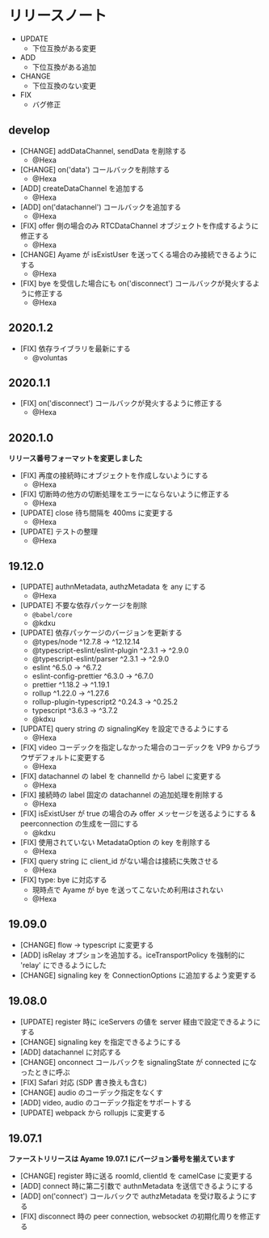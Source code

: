 # リリースノート

- UPDATE
    - 下位互換がある変更
- ADD
    - 下位互換がある追加
- CHANGE
    - 下位互換のない変更
- FIX
    - バグ修正

## develop

- [CHANGE] addDataChannel, sendData を削除する
    - @Hexa
- [CHANGE] on('data') コールバックを削除する
    - @Hexa
- [ADD] createDataChannel を追加する
    - @Hexa
- [ADD] on('datachannel') コールバックを追加する
    - @Hexa
- [FIX] offer 側の場合のみ RTCDataChannel オブジェクトを作成するように修正する
    - @Hexa
- [CHANGE] Ayame が isExistUser を送ってくる場合のみ接続できるようにする
    - @Hexa
- [FIX] bye を受信した場合にも on('disconnect') コールバックが発火するように修正する
    - @Hexa

## 2020.1.2

- [FIX] 依存ライブラリを最新にする
    - @voluntas

## 2020.1.1

- [FIX] on('disconnect') コールバックが発火するように修正する
    - @Hexa

## 2020.1.0

**リリース番号フォーマットを変更しました**

- [FIX] 再度の接続時にオブジェクトを作成しないようにする
    - @Hexa
- [FIX] 切断時の他方の切断処理をエラーにならないように修正する
    - @Hexa
- [UPDATE] close 待ち間隔を 400ms に変更する
    - @Hexa
- [UPDATE] テストの整理
    - @Hexa

## 19.12.0

- [UPDATE] authnMetadata, authzMetadata を any にする
    - @Hexa
- [UPDATE] 不要な依存パッケージを削除
    - `@babel/core`
    - @kdxu
- [UPDATE] 依存パッケージのバージョンを更新する
    - @types/node                       ^12.7.8  →  ^12.12.14
    - @typescript-eslint/eslint-plugin   ^2.3.1  →     ^2.9.0
    - @typescript-eslint/parser          ^2.3.1  →     ^2.9.0
    - eslint                             ^6.5.0  →     ^6.7.2
    - eslint-config-prettier             ^6.3.0  →     ^6.7.0
    - prettier                          ^1.18.2  →    ^1.19.1
    - rollup                            ^1.22.0  →    ^1.27.6
    - rollup-plugin-typescript2         ^0.24.3  →    ^0.25.2
    - typescript                         ^3.6.3  →     ^3.7.2
    - @kdxu
- [UPDATE] query string の signalingKey を設定できるようにする
    - @Hexa
- [FIX] video コーデックを指定しなかった場合のコーデックを VP9 からブラウザデフォルトに変更する
    - @Hexa
- [FIX] datachannel の label を channelId から label に変更する
    - @Hexa
- [FIX] 接続時の label 固定の datachannel の追加処理を削除する
    - @Hexa
- [FIX] isExistUser が true の場合のみ offer メッセージを送るようにする & peerconnection の生成を一回にする
    - @kdxu
- [FIX] 使用されていない MetadataOption の key を削除する
    - @Hexa
- [FIX] query string に client_id がない場合は接続に失敗させる
    - @Hexa
- [FIX] type: bye に対応する
    - 現時点で Ayame が bye を送ってこないため利用はされない
    - @Hexa

## 19.09.0

- [CHANGE] flow -> typescript に変更する
- [ADD] isRelay オプションを追加する。iceTransportPolicy を強制的に 'relay' にできるようにした
- [CHANGE] signaling key を ConnectionOptions に追加するよう変更する

## 19.08.0

- [UPDATE] register 時に iceServers の値を server 経由で設定できるようにする
- [CHANGE] signaling key を指定できるようにする
- [ADD] datachannel に対応する
- [CHANGE] onconnect コールバックを signalingState が connected になったときに呼ぶ
- [FIX] Safari 対応 (SDP 書き換えも含む)
- [CHANGE] audio のコーデック指定をなくす
- [ADD] video, audio のコーデック指定をサポートする
- [UPDATE] webpack から rollupjs に変更する

## 19.07.1

**ファーストリリースは Ayame 19.07.1 にバージョン番号を揃えています**

- [CHANGE] register 時に送る roomId, clientId を camelCase に変更する
- [ADD] connect 時に第二引数で authnMetadata を送信できるようにする
- [ADD] on('connect') コールバックで authzMetadata を受け取るようにする
- [FIX] disconnect 時の peer connection, websocket の初期化周りを修正する
